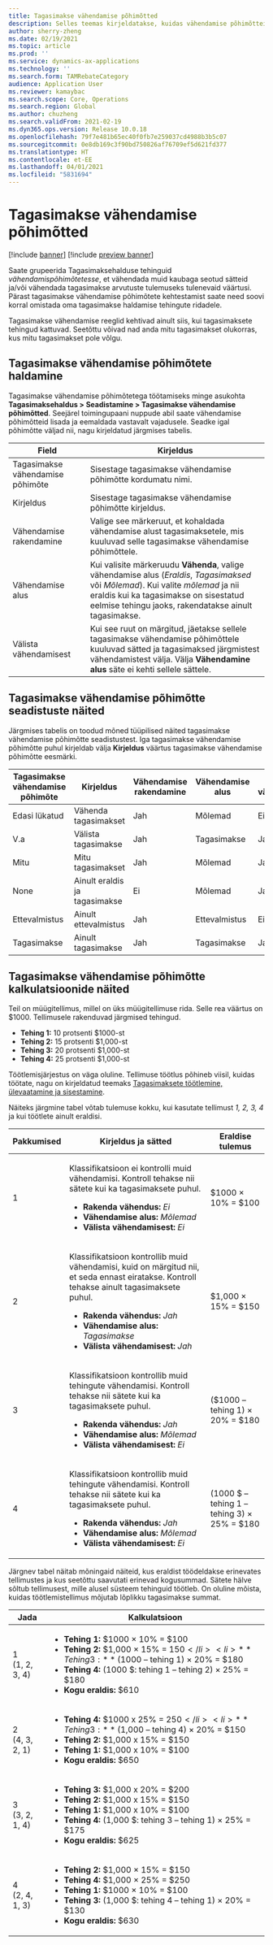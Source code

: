 ```yaml
---
title: Tagasimakse vähendamise põhimõtted
description: Selles teemas kirjeldatakse, kuidas vähendamise põhimõtteid seadistada. Vähendamise põhimõtted kontrollivad käitumist, kui samale kaubale või kandele rakenduvad mitu tagasimakset.
author: sherry-zheng
ms.date: 02/19/2021
ms.topic: article
ms.prod: ''
ms.service: dynamics-ax-applications
ms.technology: ''
ms.search.form: TAMRebateCategory
audience: Application User
ms.reviewer: kamaybac
ms.search.scope: Core, Operations
ms.search.region: Global
ms.author: chuzheng
ms.search.validFrom: 2021-02-19
ms.dyn365.ops.version: Release 10.0.18
ms.openlocfilehash: 79f7e481b65ec40f0fb7e259037cd4988b3b5c07
ms.sourcegitcommit: 0e8db169c3f90bd750826af76709ef5d621fd377
ms.translationtype: HT
ms.contentlocale: et-EE
ms.lasthandoff: 04/01/2021
ms.locfileid: "5831694"
---
```

# <a name="rebate-reduction-principles"></a>Tagasimakse vähendamise põhimõtted

[!include [banner](../includes/banner.md)]
[!include [preview banner](../includes/preview-banner.md)]

Saate grupeerida Tagasimaksehalduse tehinguid *vähendamispõhimõtetesse*, et vähendada muid kaubaga seotud sätteid ja/või vähendada tagasimakse arvutuste tulemuseks tulenevaid väärtusi. Pärast tagasimakse vähendamise põhimõtete kehtestamist saate need soovi korral omistada oma tagasimakse haldamise tehingute ridadele.

Tagasimakse vähendamise reeglid kehtivad ainult siis, kui tagasimaksete tehingud kattuvad. Seetõttu võivad nad anda mitu tagasimakset olukorras, kus mitu tagasimakset pole võlgu.

## <a name="manage-rebate-reduction-principles"></a>Tagasimakse vähendamise põhimõtete haldamine

Tagasimakse vähendamise põhimõtetega töötamiseks minge asukohta **Tagasimaksehaldus \> Seadistamine \> Tagasimakse vähendamise põhimõtted**. Seejärel toimingupaani nuppude abil saate vähendamise põhimõtteid lisada ja eemaldada vastavalt vajadusele. Seadke igal põhimõtte väljad nii, nagu kirjeldatud järgmises tabelis.

| Field | Kirjeldus |
|---|---|
| Tagasimakse vähendamise põhimõte | Sisestage tagasimakse vähendamise põhimõtte kordumatu nimi. |
| Kirjeldus | Sisestage tagasimakse vähendamise põhimõtte kirjeldus. |
| Vähendamise rakendamine | Valige see märkeruut, et kohaldada vähendamise alust tagasimaksetele, mis kuuluvad selle tagasimakse vähendamise põhimõttele. |
| Vähendamise alus | Kui valisite märkeruudu **Vähenda**, valige vähendamise alus (*Eraldis*, *Tagasimaksed* või *Mõlemad*). Kui valite *mõlemad* ja nii eraldis kui ka tagasimakse on sisestatud eelmise tehingu jaoks, rakendatakse ainult tagasimakse. |
| Välista vähendamisest | Kui see ruut on märgitud, jäetakse sellele tagasimakse vähendamise põhimõttele kuuluvad sätted ja tagasimaksed järgmistest vähendamistest välja. Välja **Vähendamine alus** säte ei kehti sellele sättele. |

## <a name="examples-of-rebate-reduction-principle-setups"></a>Tagasimakse vähendamise põhimõtte seadistuste näited

Järgmises tabelis on toodud mõned tüüpilised näited tagasimakse vähendamise põhimõtte seadistustest. Iga tagasimakse vähendamise põhimõtte puhul kirjeldab välja **Kirjeldus** väärtus tagasimakse vähendamise põhimõtte eesmärki.

| Tagasimakse vähendamise põhimõte | Kirjeldus | Vähendamise rakendamine | Vähendamise alus | Välista vähendamisest |
|---|---|---|---|---|
| Edasi lükatud | Vähenda tagasimakset | Jah | Mõlemad | Ei |
| V.a | Välista tagasimakse | Jah | Tagasimakse | Jah |
| Mitu | Mitu tagasimakset | Jah | Mõlemad | Jah |
| None | Ainult eraldis ja tagasimakse | Ei | Mõlemad | Jah |
| Ettevalmistus | Ainult ettevalmistus | Jah | Ettevalmistus | Ei |
| Tagasimakse | Ainult tagasimakse | Jah | Tagasimakse | Jah |

## <a name="examples-of-rebate-reduction-principle-calculations"></a>Tagasimakse vähendamise põhimõtte kalkulatsioonide näited

Teil on müügitellimus, millel on üks müügitellimuse rida. Selle rea väärtus on $1000. Tellimusele rakenduvad järgmised tehingud.

- **Tehing 1:** 10 protsenti $1000-st
- **Tehing 2:** 15 protsenti $1,000-st
- **Tehing 3:** 20 protsenti $1,000-st
- **Tehing 4:** 25 protsenti $1,000-st

Töötlemisjärjestus on väga oluline. Tellimuse töötlus põhineb viisil, kuidas töötate, nagu on kirjeldatud teemaks [Tagasimaksete töötlemine, ülevaatamine ja sisestamine](process-review-post.md).

Näiteks järgmine tabel võtab tulemuse kokku, kui kasutate tellimust *1, 2, 3, 4* ja kui töötlete ainult eraldisi.

| Pakkumised | Kirjeldus ja sätted | Eraldise tulemus |
|---|---|---|
| 1 | <p>Klassifikatsioon ei kontrolli muid vähendamisi. Kontroll tehakse nii sätete kui ka tagasimaksete puhul.</p><ul><li>**Rakenda vähendus:** *Ei*</li><li>**Vähendamise alus:** *Mõlemad*</li><li>**Välista vähendamisest:** *Ei*</li></ul> | $1000 × 10% = $100 |
| 2 | <p>Klassifikatsioon kontrollib muid vähendamisi, kuid on märgitud nii, et seda ennast eiratakse. Kontroll tehakse ainult tagasimaksete puhul.</p><ul><li>**Rakenda vähendus:** *Jah*</li><li>**Vähendamise alus:** *Tagasimakse*</li><li>**Välista vähendamisest:** *Jah*</li></ul> | $1,000 × 15% = $150 |
| 3 | <p>Klassifikatsioon kontrollib muid tehingute vähendamisi. Kontroll tehakse nii sätete kui ka tagasimaksete puhul.</p><ul><li>**Rakenda vähendus:** *Jah*</li><li>**Vähendamise alus:** *Mõlemad*</li><li>**Välista vähendamisest:** *Ei*</li></ul> | ($1000 – tehing 1) × 20% = $180 |
| 4 | <p>Klassifikatsioon kontrollib muid tehingute vähendamisi. Kontroll tehakse nii sätete kui ka tagasimaksete puhul.</p><ul><li>**Rakenda vähendus:** *Jah*</li><li>**Vähendamise alus:** *Mõlemad*</li><li>**Välista vähendamisest:** *Ei*</li></ul> | (1000 $ – tehing 1 – tehing 3) × 25% = $180 |

Järgnev tabel näitab mõningaid näiteid, kus eraldist töödeldakse erinevates tellimustes ja kus seetõttu saavutati erinevad kogusummad. Sätete hälve sõltub tellimusest, mille alusel süsteem tehinguid töötleb. On oluline mõista, kuidas töötlemistellimus mõjutab lõplikku tagasimakse summat.

| Jada | Kalkulatsioon |
|---|---|
| 1<br>(1, 2, 3, 4) | <ul><li>**Tehing 1:** $1000 × 10% = $100</li><li>**Tehing 2:** $1,000 × 15% = $150</li><li>**Tehing 3:** ($1000 – tehing 1) × 20% = $180</li><li>**Tehing 4:** (1000 $: tehing 1 – tehing 2) × 25% = $180</li><li>**Kogu eraldis:** $610</li></ul> |
| 2<br>(4, 3, 2, 1) | <ul><li>**Tehing 4:** $1000 x 25% = $250</li><li>**Tehing 3:** ($1,000 – tehing 4) × 20% = $150</li><li>**Tehing 2:** $1,000 x 15% = $150</li><li>**Tehing 1:** $1,000 x 10% = $100</li><li>**Kogu eraldis:** $650</li></ul> |
| 3<br>(3, 2, 1, 4) | <ul><li>**Tehing 3:** $1,000 x 20% = $200</li><li>**Tehing 2:** $1,000 x 15% = $150</li><li>**Tehing 1:** $1,000 x 10% = $100</li><li>**Tehing 4:** (1,000 $: tehing 3 – tehing 1) × 25% = $175</li><li>**Kogu eraldis:** $625</li></ul> |
| 4<br>(2, 4, 1, 3) | <ul><li>**Tehing 2:** $1,000 × 15% = $150</li><li>**Tehing 4:** $1,000 × 25% = $250</li><li>**Tehing 1:** $1000 × 10% = $100</li><li>**Tehing 3:** (1,000 $: tehing 4 – tehing 1) × 20% = $130</li><li>**Kogu eraldis:** $630</li></ul> |
